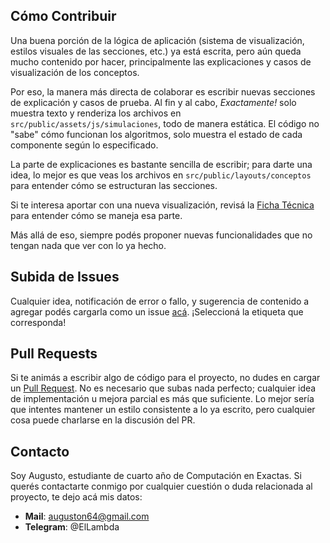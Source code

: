 ## Cómo Contribuir
Una buena porción de la lógica de aplicación (sistema de visualización, estilos visuales de las secciones, etc.) ya está escrita, pero aún queda mucho contenido por hacer, principalmente las explicaciones y casos de visualización de los conceptos.

Por eso, la manera más directa de colaborar es escribir nuevas secciones de explicación y casos de prueba. Al fin y al cabo, *Exactamente!* solo muestra texto y renderiza los archivos en `src/public/assets/js/simulaciones`, todo de manera estática. El código no "sabe" cómo funcionan los algoritmos, solo muestra el estado de cada componente según lo especificado.

La parte de explicaciones es bastante sencilla de escribir; para darte una idea, lo mejor es que veas los archivos en `src/public/layouts/conceptos` para entender cómo se estructuran las secciones. 

Si te interesa aportar con una nueva visualización, revisá la [Ficha Técnica](./FICHA_TECNICA.md) para entender cómo se maneja esa parte. 

Más allá de eso, siempre podés proponer nuevas funcionalidades que no tengan nada que ver con lo ya hecho.

## Subida de Issues
Cualquier idea, notificación de error o fallo, y sugerencia de contenido a agregar podés cargarla como un issue [acá](https://github.com/AugustoNicola/exactamente/issues/new/choose). ¡Seleccioná la etiqueta que corresponda!

## Pull Requests
Si te animás a escribir algo de código para el proyecto, no dudes en cargar un [Pull Request](https://github.com/AugustoNicola/exactamente/pulls). No es necesario que subas nada perfecto; cualquier idea de implementación u mejora parcial es más que suficiente. Lo mejor sería que intentes mantener un estilo consistente a lo ya escrito, pero cualquier cosa puede charlarse en la discusión del PR.

## Contacto
Soy Augusto, estudiante de cuarto año de Computación en Exactas. Si querés contactarte conmigo por cualquier cuestión o duda relacionada al proyecto, te dejo acá mis datos:
* **Mail**: auguston64@gmail.com
* **Telegram**: @ElLambda
